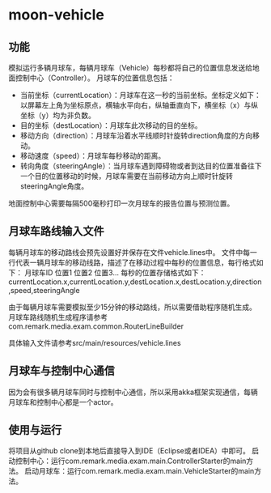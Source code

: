 # moon-vehicle
## 功能
模拟运行多辆月球车，每辆月球车（Vehicle）每秒都将自己的位置信息发送给地面控制中心（Controller）。
月球车的位置信息包括：
* 当前坐标（currentLocation）：月球车在这一秒的当前坐标。坐标定义如下：以屏幕左上角为坐标原点，横轴水平向右，纵轴垂直向下，横坐标（x）与纵坐标（y）均为非负数。
* 目的坐标（destLocation）：月球车此次移动的目的坐标。
* 移动方向（direction）：月球车沿着水平线顺时针旋转direction角度的方向移动。
* 移动速度（speed）：月球车每秒移动的距离。
* 转向角度（steeringAngle）：当月球车遇到障碍物或者到达目的位置准备往下一个目的位置移动的时候，月球车需要在当前移动方向上顺时针旋转steeringAngle角度。

地面控制中心需要每隔500毫秒打印一次月球车的报告位置与预测位置。
## 月球车路线输入文件
每辆月球车的移动路线会预先设置好并保存在文件vehicle.lines中。
文件中每一行代表一辆月球车的移动线路，描述了在移动过程中每秒的位置信息，每行格式如下：
月球车ID 位置1 位置2 位置3...
每秒的位置存储格式如下：
currentLocation.x,currentLocation.y,destLocation.x,destLocation.y,direction,speed,steeringAngle

由于每辆月球车需要模拟至少15分钟的移动路线，所以需要借助程序随机生成。
月球车路线随机生成程序请参考com.remark.media.exam.common.RouterLineBuilder

具体输入文件请参考src/main/resources/vehicle.lines
## 月球车与控制中心通信
因为会有很多辆月球车同时与控制中心通信，所以采用akka框架实现通信，每辆月球车和控制中心都是一个actor。
## 使用与运行
将项目从github clone到本地后直接导入到IDE（Eclipse或者IDEA）中即可。
启动控制中心：运行com.remark.media.exam.main.ControllerStarter的main方法。
启动月球车：运行com.remark.media.exam.main.VehicleStarter的main方法。
